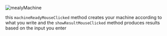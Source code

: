 ![mealyMachine](https://user-images.githubusercontent.com/64336826/146919515-bdbbb34a-6de0-48de-ac5f-a521b655dfcb.png)


this `machineReadyMouseClicked` method creates your machine according to what you write and
the `showResultMouseClicked` method produces results based on the input you enter
